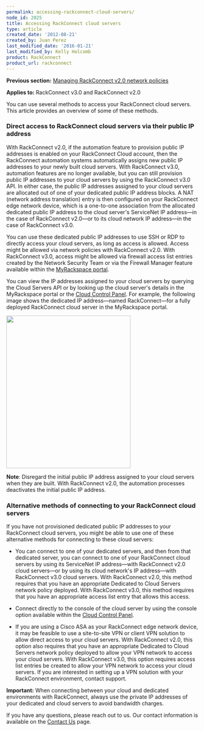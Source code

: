 ```yaml
---
permalink: accessing-rackconnect-cloud-servers/
node_id: 2025
title: Accessing RackConnect cloud servers
type: article
created_date: '2012-08-21'
created_by: Juan Perez
last_modified_date: '2016-01-21'
last_modified_by: Kelly Holcomb
product: RackConnect
product_url: rackconnect
---
```


**Previous section:** [Managing RackConnect v2.0 network
policies](/how-to/managing-rackconnect-v20-network-policies)

**Applies to:** RackConnect v3.0 and RackConnect v2.0

You can use several methods to access your RackConnect cloud servers.
This article provides an overview of some of these methods.

### Direct access to RackConnect cloud servers via their public IP address

With RackConnect v2.0, if the automation feature to provision public IP
addresses is enabled on your RackConnect Cloud account, then the
RackConnect automation systems automatically assigns new public IP
addresses to your newly built cloud servers. With RackConnect v3.0,
automation features are no longer available, but you can still provision
public IP addresses to your cloud servers by using the RackConnect v3.0
API. In either case, the public IP addresses assigned to your cloud
servers are allocated out of one of your dedicated public IP address
blocks. A NAT (network address translation) entry is then configured on
your RackConnect edge network device, which is a one-to-one association
from the allocated dedicated public IP address to the cloud server's
ServiceNet IP address&mdash;in the case of RackConnect v2.0&mdash;or to its cloud
network IP address&mdash;in the case of RackConnect v3.0.

You can use these dedicated public IP addresses to use SSH or RDP to
directly access your cloud servers, as long as access is allowed. Access
might be allowed via network policies with RackConnect v2.0. With
RackConnect v3.0, access might be allowed via firewall access list
entries created by the Network Security Team or via the Firewall Manager
feature available within the [MyRackspace
portal](https://my.rackspace.com/).

You can view the IP addresses assigned to your cloud servers by querying
the Cloud Servers API or by looking up the cloud server's details in the
MyRackspace portal or the [Cloud Control
Panel](https://mycloud.rackspace.com/). For example, the following image
shows the dedicated IP address&mdash;named RackConnect&mdash;for a fully deployed
RackConnect cloud server in the MyRackspace portal.

<img src="https://8026b2e3760e2433679c-fffceaebb8c6ee053c935e8915a3fbe7.ssl.cf2.rackcdn.com/field/image/2025.1.png" width="326" height="400" />

**Note**: Disregard the initial public IP address assigned to your cloud
servers when they are built. With RackConnect v2.0, the automation
processes deactivates the initial public IP address.

### Alternative methods of connecting to your RackConnect cloud servers

If you have not provisioned dedicated public IP addresses to your
RackConnect cloud servers, you might be able to use one of these
alternative methods for connecting to these cloud servers:

-   You can connect to one of your dedicated servers, and then from that
    dedicated server, you can connect to one of your RackConnect cloud
    servers by using its ServiceNet IP address&mdash;with RackConnect v2.0
    cloud servers&mdash;or by using its cloud network's IP address&mdash;with
    RackConnect v3.0 cloud servers. With RackConnect v2.0, this method
    requires that you have an appropriate Dedicated to Cloud Servers
    network policy deployed. With RackConnect v3.0, this method requires
    that you have an appropriate access list entry that allows
    this access.

-   Connect directly to the console of the cloud server by using the
    console option available within the [Cloud Control
    Panel](https://mycloud.rackspace.com/).

-   If you are using a Cisco ASA as your RackConnect edge network
    device, it may be feasible to use a site-to-site VPN or client VPN
    solution to allow direct access to your cloud servers. With
    RackConnect v2.0, this option also requires that you have an
    appropriate Dedicated to Cloud Servers network policy deployed to
    allow your VPN network to access your cloud servers. With
    RackConnect v3.0, this option requires access list entries be
    created to allow your VPN network to access your cloud servers. If
    you are interested in setting up a VPN solution with your
    RackConnect environment, contact support.

**Important:** When connecting between your cloud and dedicated
environments with RackConnect, always use the private IP addresses of
your dedicated and cloud servers to avoid bandwidth charges.

If you have any questions, please reach out to us. Our contact
information is available on the [Contact
Us](/how-to/support) page.
